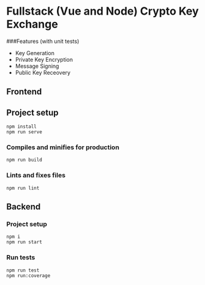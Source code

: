 # Fullstack (Vue and Node) Crypto Key Exchange

###Features (with unit tests)
- Key Generation
- Private Key Encryption
- Message Signing
- Public Key Receovery

## Frontend

## Project setup
```
npm install
npm run serve
```

### Compiles and minifies for production
```
npm run build
```

### Lints and fixes files
```
npm run lint
```


## Backend

### Project setup
```
npm i
npm run start
```

### Run tests
```
npm run test
npm run:coverage
```